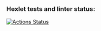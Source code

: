 ### Hexlet tests and linter status:
[![Actions Status](https://github.com/VadimFilimonov/layout-designer-project-lvl2/workflows/hexlet-check/badge.svg)](https://github.com/VadimFilimonov/layout-designer-project-lvl2/actions)